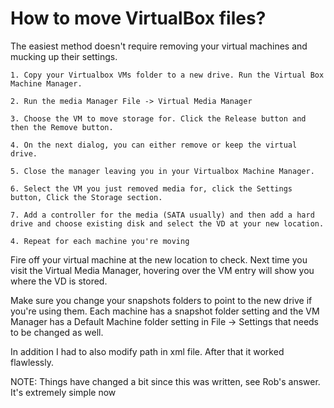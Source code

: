 # How to move VirtualBox files?

The easiest method doesn't require removing your virtual machines and mucking up their settings.

    1. Copy your Virtualbox VMs folder to a new drive. Run the Virtual Box Machine Manager.
    
    2. Run the media Manager File -> Virtual Media Manager

    3. Choose the VM to move storage for. Click the Release button and then the Remove button. 
    
    4. On the next dialog, you can either remove or keep the virtual drive.
    
    5. Close the manager leaving you in your Virtualbox Machine Manager.

    6. Select the VM you just removed media for, click the Settings button, Click the Storage section. 
    
    7. Add a controller for the media (SATA usually) and then add a hard drive and choose existing disk and select the VD at your new location.

    4. Repeat for each machine you're moving


Fire off your virtual machine at the new location to check. Next time you visit the Virtual Media Manager, hovering over the VM entry will show you where the VD is stored.

Make sure you change your snapshots folders to point to the new drive if you're using them. Each machine has a snapshot folder setting and the VM Manager has a Default Machine folder setting in File -> Settings that needs to be changed as well.

In addition I had to also modify path in xml file. After that it worked flawlessly.

NOTE: Things have changed a bit since this was written, see Rob's answer. It's extremely simple now

